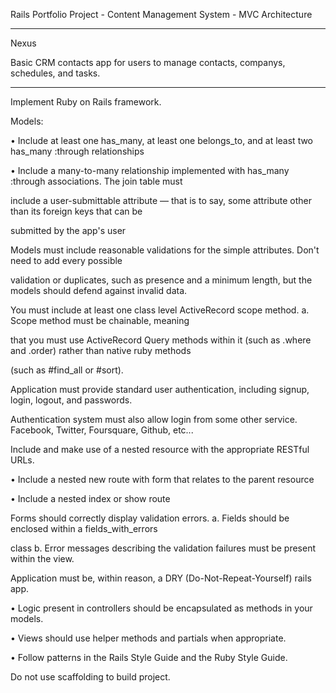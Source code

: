 Rails Portfolio Project - Content Management System - MVC Architecture

_________________________________________________________________________

Nexus

Basic CRM contacts app for users to manage contacts, companys, schedules, and tasks.

______________________________________________________________________________________________

Implement Ruby on Rails framework.

Models:

• Include at least one has_many, at least one belongs_to, and at least two has_many :through relationships

• Include a many-to-many relationship implemented with has_many :through associations. The join table must 

include a user-submittable attribute — that is to say, some attribute other than its foreign keys that can be 

submitted by the app's user

Models must include reasonable validations for the simple attributes. Don't need to add every possible 

validation or duplicates, such as presence and a minimum length, but the models should defend against invalid data.

You must include at least one class level ActiveRecord scope method. a. Scope method must be chainable, meaning 

that you must use ActiveRecord Query methods within it (such as .where and .order) rather than native ruby methods 

(such as #find_all or #sort).

Application must provide standard user authentication, including signup, login, logout, and passwords.

Authentication system must also allow login from some other service. Facebook, Twitter, Foursquare, Github, etc...

Include and make use of a nested resource with the appropriate RESTful URLs.

• Include a nested new route with form that relates to the parent resource

• Include a nested index or show route

Forms should correctly display validation errors. a. Fields should be enclosed within a fields_with_errors 

class b. Error messages describing the validation failures must be present within the view.

Application must be, within reason, a DRY (Do-Not-Repeat-Yourself) rails app.

• Logic present in controllers should be encapsulated as methods in your models.

• Views should use helper methods and partials when appropriate.

• Follow patterns in the Rails Style Guide and the Ruby Style Guide.

Do not use scaffolding to build project. 